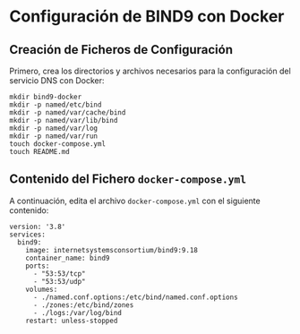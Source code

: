 # Configuración de BIND9 con Docker

## Creación de Ficheros de Configuración

Primero, crea los directorios y archivos necesarios para la configuración del servicio DNS con Docker:

```
mkdir bind9-docker
mkdir -p named/etc/bind
mkdir -p named/var/cache/bind
mkdir -p named/var/lib/bind
mkdir -p named/var/log
mkdir -p named/var/run
touch docker-compose.yml
touch README.md
```

## Contenido del Fichero `docker-compose.yml`

A continuación, edita el archivo `docker-compose.yml` con el siguiente contenido:

```
version: '3.8'
services:
  bind9:
    image: internetsystemsconsortium/bind9:9.18
    container_name: bind9
    ports:
      - "53:53/tcp"
      - "53:53/udp"
    volumes:
      - ./named.conf.options:/etc/bind/named.conf.options
      - ./zones:/etc/bind/zones
      - ./logs:/var/log/bind
    restart: unless-stopped
```

